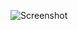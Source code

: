 ![Screenshot](https://raw.githubusercontent.com/Cryakl/Ultimate-RAT-Collection/refs/heads/main/XWorm/XWorm%20V6.0/Screenshot.png)
